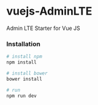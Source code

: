 # vuejs-AdminLTE
Admin LTE Starter for Vue JS

### Installation

``` bash
# install npm
npm install

# install bower
bower install

# run
npm run dev
